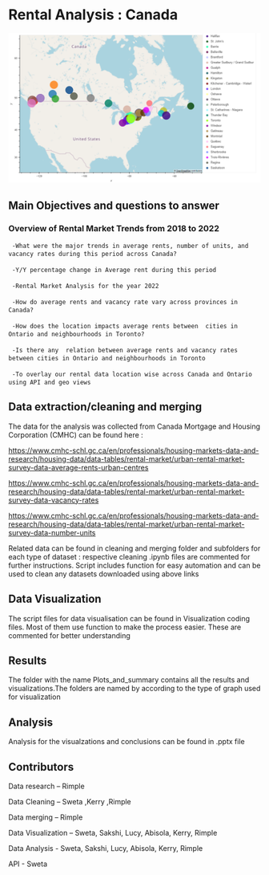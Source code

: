 # Rental Analysis : Canada

![Reference Image](/Plots_and_summary/Sweta_line_bar_API/Canada.png)

##  **Main Objectives and questions to answer**
### **Overview of Rental Market Trends from 2018 to 2022**

     -What were the major trends in average rents, number of units, and vacancy rates during this period across Canada?

     -Y/Y percentage change in Average rent during this period

     -Rental Market Analysis for the year 2022

     -How do average rents and vacancy rate vary across provinces in Canada?

     -How does the location impacts average rents between  cities in Ontario and neighbourhoods in Toronto?

     -Is there any  relation between average rents and vacancy rates between cities in Ontario and neighbourhoods in Toronto

     -To overlay our rental data location wise across Canada and Ontario using API and geo views

## **Data extraction/cleaning and merging**

The data for the analysis was collected from Canada Mortgage and Housing Corporation (CMHC) can be found here :

<https://www.cmhc-schl.gc.ca/en/professionals/housing-markets-data-and-research/housing-data/data-tables/rental-market/urban-rental-market-survey-data-average-rents-urban-centres>

<https://www.cmhc-schl.gc.ca/en/professionals/housing-markets-data-and-research/housing-data/data-tables/rental-market/urban-rental-market-survey-data-vacancy-rates>

<https://www.cmhc-schl.gc.ca/en/professionals/housing-markets-data-and-research/housing-data/data-tables/rental-market/urban-rental-market-survey-data-number-units>

Related data can be found in cleaning and merging folder and subfolders for each type of dataset : respective cleaning .ipynb files are commented for further instructions. Script includes function for easy automation and can be used to clean any datasets downloaded using above links

## **Data Visualization**

The script files for data visualisation can be found in Visualization coding files. Most of them use function to make the process easier. These are commented for better understanding

## **Results**

The folder with the name Plots_and_summary contains all the results and visualizations.The folders are named by according to the type of graph used for visualization

## **Analysis**

Analysis for the visualzations and conclusions can be found in .pptx file

## **Contributors**
Data research – Rimple

Data Cleaning – Sweta ,Kerry ,Rimple

Data merging – Rimple

Data Visualization – Sweta, Sakshi, Lucy, Abisola, Kerry, Rimple

Data Analysis - Sweta, Sakshi, Lucy, Abisola, Kerry, Rimple

API - Sweta
